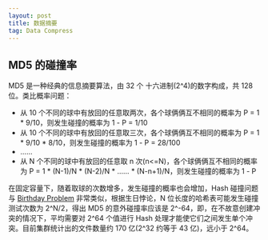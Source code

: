 ```yaml
---
layout: post
title: 数据摘要
tag: Data Compress
---
```


## MD5 的碰撞率
MD5 是一种经典的信息摘要算法，由 32 个 十六进制(2^4)的数字构成，共 128 位。类比概率问题：
* 从 10 个不同的球中有放回的任意取两次，各个球俩俩互不相同的概率为 P = 1 * 9/10，则发生碰撞的概率为 1 - P = 1/10
* 从 10 个不同的球中有放回的任意取三次，各个球俩俩互不相同的概率为 P = 1 * 9/10 * 8/10，则发生碰撞的概率为 1 - P = 28/100
* ……
* 从 N 个不同的球中有放回的任意取 n 次(n<=N)，各个球俩俩互不相同的概率为 P = 1 * (N-1)/N * (N-2)/N * …… * (N-n+1)/N，则发生碰撞的概率为 1 - P

在固定容量下，随着取球的次数增多，发生碰撞的概率也会增加，Hash 碰撞问题与 [Birthday Problem](https://en.wikipedia.org/wiki/Birthday_problem) 非常类似，根据生日悖论，N 位长度的哈希表可能发生碰撞测试次数为 2^N/2，得出 MD5 的意外碰撞率应该是 2^-64，即，在不故意创建冲突的情况下，平均需要对 2^64 个值进行 Hash 处理才能使它们之间发生单个冲突。目前集群统计出的文件数量约 170 亿(2^32 约等于 43 亿)，远小于 2^64。

